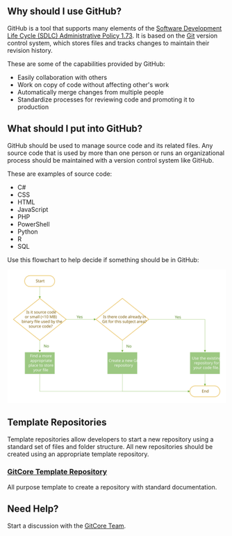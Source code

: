 ## Why should I use GitHub?

GitHub is a tool that supports many elements of the [Software Development Life Cycle (SDLC) Administrative Policy 1.73](https://uconnect.wisc.edu/policies/administrative/uw-health-administrative/administration/173.policy).
It is based on the [Git](https://git-scm.com/) version control system, which stores files and tracks changes to maintain their revision history. 

These are some of the capabilities provided by GitHub:
- Easily collaboration with others
- Work on copy of code without affecting other's work
- Automatically merge changes from multiple people
- Standardize processes for reviewing code and promoting it to production

## What should I put into GitHub?

GitHub should be used to manage source code and its related files. Any source code that is used by more than one person or runs an organizational
process should be maintained with a version control system like GitHub. 

These are examples of source code:
- C#
- CSS
- HTML
- JavaScript
- PHP
- PowerShell
- Python
- R
- SQL

Use this flowchart to help decide if something should be in GitHub:

![flowchart](./images/Github-Decision-Flowchart.svg)

## Template Repositories

Template repositories allow developers to start a new repository using a standard set of files and folder
structure. All new repositories should be created using an appropriate template repository.

### [GitCore Template Repository](https://github.com/uwhealth-is/GitCore-template-repository)
All purpose template to create a repository with standard documentation.

## Need Help?

Start a discussion with the [GitCore Team](https://github.com/orgs/uwhealth-is/teams/gitcore).
